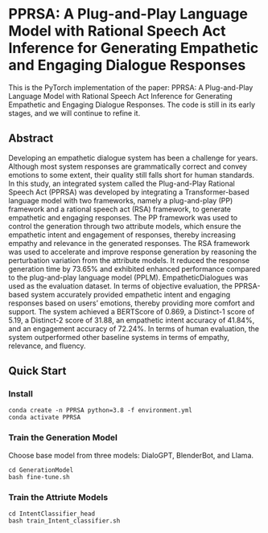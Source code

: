 # PPRSA: A Plug-and-Play Language Model with Rational Speech Act Inference for Generating Empathetic and Engaging Dialogue Responses

This is the PyTorch implementation of the paper: PPRSA: A Plug-and-Play Language Model with Rational Speech Act Inference for Generating Empathetic and Engaging Dialogue Responses. The code is still in its early stages, and we will continue to refine it.

## Abstract
Developing an empathetic dialogue system has been a challenge for years. Although most system responses are grammatically correct and convey emotions to some extent, their quality still falls short for human standards. In this study, an integrated system called the Plug-and-Play Rational Speech Act (PPRSA) was developed by integrating a Transformer-based language model with two frameworks, namely a plug-and-play (PP) framework and a rational speech act (RSA) framework, to generate empathetic and engaging responses. The PP framework was used to control the generation through two attribute models, which ensure the empathetic intent and engagement of responses, thereby increasing empathy and relevance in the generated responses. The RSA framework was used to accelerate and improve response generation by reasoning the perturbation variation from the attribute models. It reduced the response generation time by 73.65% and exhibited enhanced performance compared to the plug-and-play language model (PPLM).  EmpatheticDialogues was used as the evaluation dataset. In terms of objective evaluation, the PPRSA-based system accurately provided empathetic intent and engaging responses based on users’ emotions, thereby providing more comfort and support. The system achieved a BERTScore of 0.869, a Distinct-1 score of 5.19, a Distinct-2 score of 31.88, an empathetic intent accuracy of 41.84%, and an engagement accuracy of 72.24%. In terms of human evaluation, the system outperformed other baseline systems in terms of empathy, relevance, and fluency.

## Quick Start

### Install
```
conda create -n PPRSA python=3.8 -f environment.yml
conda activate PPRSA
```

### Train the Generation Model
Choose base model from three models: DialoGPT, BlenderBot, and Llama.
```
cd GenerationModel
bash fine-tune.sh
```

### Train the Attriute Models

```
cd IntentClassifier_head
bash train_Intent_classifier.sh
```
